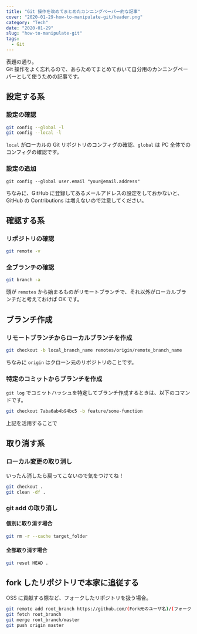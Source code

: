 ```yaml
---
title: "Git 操作を改めてまとめたカンニングペーパー的な記事"
cover: "2020-01-29-how-to-manipulate-git/header.png"
category: "Tech"
date: "2020-01-29"
slug: "how-to-manipulate-git"
tags:
  - Git
---
```


表題の通り。  
Git 操作をよく忘れるので、あらためてまとめておいて自分用のカンニングペーパーとして使うための記事です。

## 設定する系

### 設定の確認

```bash
git config --global -l
git config --local -l
```

`local` がローカルの Git リポジトリのコンフィグの確認、`global` は PC 全体でのコンフィグの確認です。

### 設定の追加

```
git config --global user.email "your@email.address"
```

ちなみに、GitHub に登録してあるメールアドレスの設定をしておかないと、GitHub の Contributions は増えないので注意してください。

## 確認する系

### リポジトリの確認

```bash
git remote -v
```

### 全ブランチの確認

```bash
git branch -a
```

頭が `remotes` から始まるものがリモートブランチで、それ以外がローカルブランチだと考えておけば OK です。

## ブランチ作成

### リモートブランチからローカルブランチを作成

```bash
git checkout -b local_branch_name remotes/origin/remote_branch_name
```

ちなみに `origin` はクローン元のリポジトリのことです。

### 特定のコミットからブランチを作成

`git log` でコミットハッシュを特定してブランチ作成するときは、以下のコマンドです。

```bash
git checkout 7aba6ab4b94bc5 -b feature/some-function
```

上記を活用することで

## 取り消す系

### ローカル変更の取り消し

いったん消したら戻ってこないので気をつけてね！

```bash
git checkout .
git clean -df .
```

### git add の取り消し

#### 個別に取り消す場合

```bash
git rm -r --cache target_folder
```

#### 全部取り消す場合

```bash
git reset HEAD .
```

## fork したリポジトリで本家に追従する

OSS に貢献する際など、フォークしたリポジトリを扱う場合。

```bash
git remote add root_branch https://github.com/(Fork元のユーザ名)/(フォークしたいリポジトリ.git)
git fetch root_branch
git merge root_branch/master
git push origin master
```

